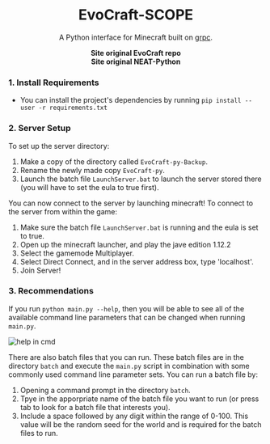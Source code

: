 <div align="center">    
 
<!--- DO NOT FORGET TO REMOVE ALL THE COMMENTS -->  
  
# EvoCraft-SCOPE  
  
A Python interface for Minecraft built on [grpc](https://github.com/real-itu/minecraft-rpc). 

<!--- DO NOT FORGET TO SITE THE TWO SOURCES -->  
<!--- IS THIS WHERE THE SOURCES NEED TO BE SITED? OR SHOULD IT BE SOMEWHERE ELSE? -->
  
**Site original EvoCraft repo**
<br>
**Site original NEAT-Python**

</div>

<!--- THE BATCH FILE TAKES AWAY THE NEED -->
### 1. Install Requirements

<!--- AFTER LAYOUT AND TEXT IS MORE OR LESS PLACED, FIND WAY TO MAKE LOOK CLEANER BY INDENTING  --> 

- You can install the project's dependencies by running `pip install --user -r requirements.txt`

<!--- CONSIDER COMBINING #1 AND #2 INTO ONE HEADING AREA -->

### 2. Server Setup
To set up  the server directory:
1. Make a copy of the directory called `EvoCraft-py-Backup`.
2. Rename the newly made copy `EvoCraft-py`.
3. Launch the batch file `LaunchServer.bat` to launch the server stored there (you will have to set the eula to true first).

You can now connect to the server by launching minecraft!
To connect to the server from within the game:
1. Make sure the batch file `LaunchServer.bat` is running and the eula is set to true.
2. Open up the minecraft launcher, and play the jave edition 1.12.2
3. Select the gamemode Multiplayer.
4. Select Direct Connect, and in the server address box, type 'localhost'.
5. Join Server!

<!--- THINK OF A BETTER NAME FOR THIS HEADING -->
### 3. Recommendations
If you run `python main.py --help`, then you will be able to see all of the available command line parameters that can be changed when running `main.py`.


<!--- RECONSIDER IMAGE HERE. -->
![help in cmd](https://user-images.githubusercontent.com/100097809/171904819-f48e61f5-7746-47da-b94f-db2d100d32bc.png)

There are also batch files that you can run. These batch files are in the directory `batch` and execute the `main.py` script in combination with some commonly used command line parameter sets. 
You can run a batch file by:
1. Opening a command prompt in the directory `batch`.
2. Tpye in the apporpriate name of the batch file you want to run (or press tab to look for a batch file that interests you).
3. Include a space followed by any digit within the range of 0-100. This value will be the random seed for the world and is required for the batch files to run. 
<!--- CHECK AGAIN IF THE RANGE OF RANDOM SEEDS IS 0-100 AND IF THAT IS INCLUSIVE/EXCLUSIVE --> 

<!--- ASK IF THERE SHOULD BE ANY MENTION OF THE PYTESTS IN HERE. -->
